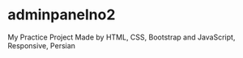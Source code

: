 # adminpanelno2
My Practice Project Made by HTML, CSS, Bootstrap and JavaScript, Responsive, Persian
